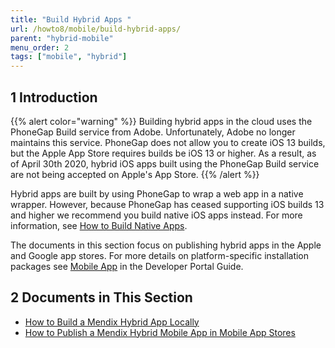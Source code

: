 ```yaml
---
title: "Build Hybrid Apps "
url: /howto8/mobile/build-hybrid-apps/
parent: "hybrid-mobile"
menu_order: 2
tags: ["mobile", "hybrid"]
---
```


## 1 Introduction

{{% alert color="warning" %}}
Building hybrid apps in the cloud uses the PhoneGap Build service from Adobe. Unfortunately, Adobe no longer maintains this service. PhoneGap does not allow you to create  iOS 13 builds, but the Apple App Store requires builds be iOS 13 or higher. As a result, as of April 30th 2020, hybrid iOS apps built using the PhoneGap Build service are not being accepted on Apple's App Store. 
{{% /alert %}}

Hybrid apps are built by using PhoneGap to wrap a web app in a native wrapper. However, because PhoneGap has ceased supporting iOS builds 13 and higher we recommend you build native iOS apps instead. For more information, see [How to Build Native Apps](/howto8/mobile/build-native-apps/).

The documents in this section focus on publishing hybrid apps in the Apple and Google app stores. For more details on platform-specific installation packages see [Mobile App](/developerportal/deploy/mobileapp/) in the Developer Portal Guide.

## 2 Documents in This Section

* [How to Build a Mendix Hybrid App Locally](/howto8/mobile/build-hybrid-locally/)
* [How to Publish a Mendix Hybrid Mobile App in Mobile App Stores](/howto8/mobile/publishing-a-mendix-hybrid-mobile-app-in-mobile-app-stores/)

